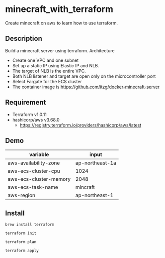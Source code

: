 # minecraft_with_terraform
Create minecraft on aws to learn how to use terraform.

## Description
Build a minecraft server using terraform.
Architecture
- Create one VPC and one subnet
- Set up a static IP using Elastic IP and NLB.
- The target of NLB is the entire VPC.
- Both NLB listener and target are open only on the microcontroller port
- Select Fargate for the ECS cluster
- The container image is https://github.com/itzg/docker-minecraft-server

## Requirement
- Terraform v1.0.11
- hashicorp/aws v3.68.0
  - https://registry.terraform.io/providers/hashicorp/aws/latest

## Demo

| variable | input |
| --- | --- |
| aws-availability-zone | ap-northeast-1a |
| aws-ecs-cluster-cpu | 1024 |
| aws-ecs-cluster-memory | 2048 |
| aws-ecs-task-name | mincraft |
| aws-region| ap-northeast-1 |


## Install

```
brew install terraform
```

```
terraform init
```

```
terraform plan
```

```
terraform apply
```

